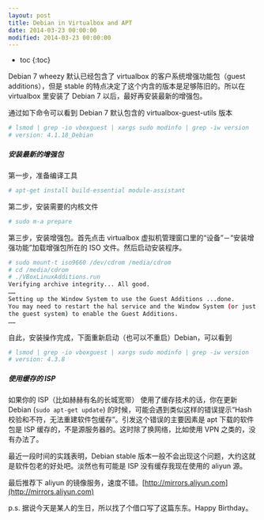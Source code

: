 ```yaml
---
layout: post
title: Debian in Virtualbox and APT
date: 2014-03-23 00:00:00
modified: 2014-03-23 00:00:00
---
```

* toc
{:toc}

Debian 7 wheezy 默认已经包含了 virtualbox 的客户系统增强功能包（guest additions），但是 stable 的特点决定了这个内含的版本是足够陈旧的。所以在 virtualbox 里安装了 Debian 7 以后，最好再安装最新的增强包。

通过如下命令可以看到 Debian 7 默认包含的 virtualbox-guest-utils 版本

~~~sh
# lsmod | grep -io vboxguest | xargs sudo modinfo | grep -iw version
# version: 4.1.18_Debian
~~~

##### 安装最新的增强包
第一步，准备编译工具

~~~sh
# apt-get install build-essential module-assistant
~~~

第二步，安装需要的内核文件

~~~sh
# sudo m-a prepare
~~~

第三步，安装增强包。首先点击 virtualbox 虚拟机管理窗口里的“设备”－“安装增强功能”加载增强包所在的 ISO 文件。然后启动安装程序。

~~~sh
# sudo mount-t iso9660 /dev/cdrom /media/cdrom
# cd /media/cdrom
# ./VBoxLinuxAdditions.run
Verifying archive integrity... All good.
……
Setting up the Window System to use the Guest Additions ...done.
You may need to restart the hal service and the Window System (or just restart
the guest system) to enable the Guest Additions.
……
~~~

自此，安装操作完成，下面重新启动（也可以不重启）Debian，可以看到

~~~sh
# lsmod | grep -io vboxguest | xargs sudo modinfo | grep -iw version
# version: 4.3.8
~~~

##### 使用缓存的 ISP
如果你的 ISP（比如赫赫有名的长城宽带） 使用了缓存技术的话，你在更新 Debian (`sudo apt-get update`) 的时候，可能会遇到类似这样的错误提示“Hash 校验和不符，无法重建软件包缓存”。引发这个错误的主要因素是 apt 下载的软件包是 ISP 缓存的，不是源服务器的。这时除了换网络，比如使用 VPN 之类的，没有办法了。

最近一段时间的实践表明，Debian stable 版本一般不会出现这个问题，大约这就是软件包老的好处吧。淡然也有可能是 ISP 没有缓存我现在使用的 aliyun 源。

最后推荐下 aliyun 的镜像服务，速度不错。[http://mirrors.aliyun.com](http://mirrors.aliyun.com)

p.s.
据说今天是某人的生日，所以找了个借口写了这篇东东。Happy Birthday。
